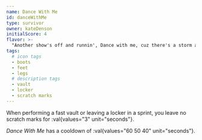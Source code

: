 ```yaml
---
name: Dance With Me
id: danceWithMe
type: survivor
owner: kateDenson
initialScore: 4
flavor: >-
  "Another show's off and runnin', Dance with me, cuz there's a storm a comin', Follow my boots, try to keep up, Dance with me, until sun up." -Kate Denson's "Dance with me"
tags:
  # icon tags
  - boots
  - feet
  - legs
  # description tags
  - vault
  - locker
  - scratch marks
---
```


When performing a fast vault or leaving a locker in a sprint, you leave no scratch marks for :val{values="3" unit="seconds"}.

_Dance With Me_ has a cooldown of :val{values="60 50 40" unit="seconds"}.
